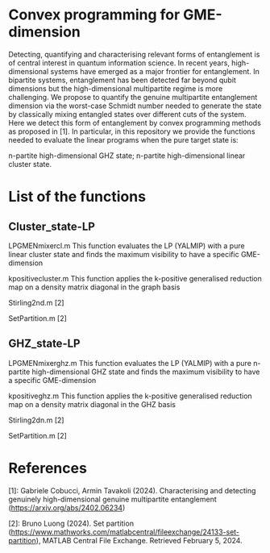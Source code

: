 # Convex programming for GME-dimension

Detecting, quantifying and characterising relevant forms of entanglement is of central interest in quantum information science. In recent years, high-dimensional systems have emerged as a major frontier for entanglement. In bipartite systems, entanglement has been detected far beyond qubit dimensions but the high-dimensional multipartite regime is more challenging. We propose to quantify the genuine multipartite entanglement dimension via the worst-case Schmidt number needed to generate the state by classically mixing entangled states over different cuts of the system.
Here we detect this form of entanglement by convex programming methods as proposed in [1].
In particular, in this repository we provide the functions needed to evaluate the linear programs when the pure target state is:

n-partite high-dimensional GHZ state;
n-partite high-dimensional linear cluster state.


# List of the functions

## Cluster_state-LP

LPGMENmixercl.m
This function evaluates the LP (YALMIP) with a pure linear cluster state and finds the maximum visibility to have a specific GME-dimension

kpositivecluster.m
This function applies the k-positive generalised reduction map on a density matrix diagonal in the graph basis

Stirling2nd.m [2]

SetPartition.m [2]

## GHZ_state-LP

LPGMENmixerghz.m
This function evaluates the LP (YALMIP) with a pure n-partite high-dimensional GHZ state and finds the maximum visibility to have a specific GME-dimension

kpositiveghz.m
This function applies the k-positive generalised reduction map on a density matrix diagonal in the GHZ basis

Stirling2dn.m [2]

SetPartition.m [2]

# References
[1]: Gabriele Cobucci, Armin Tavakoli (2024). Characterising and detecting genuinely high-dimensional genuine multipartite entanglement (https://arxiv.org/abs/2402.06234)

[2]: Bruno Luong (2024). Set partition (https://www.mathworks.com/matlabcentral/fileexchange/24133-set-partition), MATLAB Central File Exchange. Retrieved February 5, 2024.
